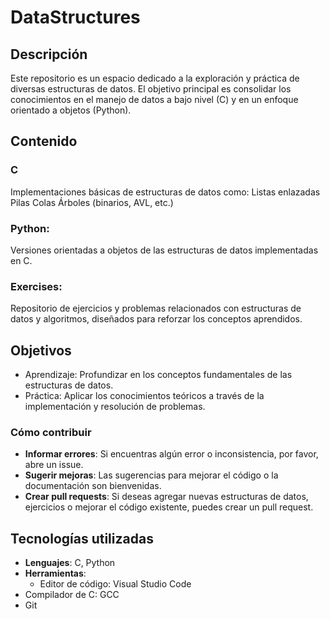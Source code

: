 # DataStructures
## Descripción
Este repositorio es un espacio dedicado a la exploración y práctica de diversas estructuras de datos. El objetivo principal es consolidar los conocimientos en el manejo de datos a bajo nivel (C) y en un enfoque orientado a objetos (Python).
## Contenido
### C
Implementaciones básicas de estructuras de datos como:
Listas enlazadas
Pilas
Colas
Árboles (binarios, AVL, etc.)
### Python:
Versiones orientadas a objetos de las estructuras de datos implementadas en C.
### Exercises:
Repositorio de ejercicios y problemas relacionados con estructuras de datos y algoritmos, diseñados para reforzar los conceptos aprendidos.
## Objetivos
- Aprendizaje: Profundizar en los conceptos fundamentales de las estructuras de datos.
- Práctica: Aplicar los conocimientos teóricos a través de la implementación y resolución de problemas.

### Cómo contribuir
- **Informar errores**: Si encuentras algún error o inconsistencia, por favor, abre un issue.
- **Sugerir mejoras**: Las sugerencias para mejorar el código o la documentación son bienvenidas.
- **Crear pull requests**: Si deseas agregar nuevas estructuras de datos, ejercicios o mejorar el código existente, puedes crear un pull request.

## Tecnologías utilizadas
- **Lenguajes**: C, Python
- **Herramientas**:
  -  Editor de código: Visual Studio Code
- Compilador de C: GCC
-  Git
